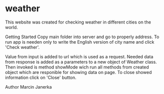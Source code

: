 # weather
This website was created for checking weather in different cities on the world.

Getting Started
Copy main folder into server and go to properly address.
To run app is needen only to write the English version of city name and click 'Check weather'.

Value from input is added to url which is used as a request. Needed data from response is added as a parameters to a new object of Weather class. Then invoked is method showMode wich run all methods from created object which are responible for showing data on page.
To close showed information click on 'Close' button.

Author
Marcin Janerka
